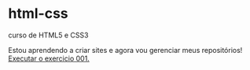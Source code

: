 # html-css
 curso de HTML5 e CSS3

Estou aprendendo a criar sites e agora vou gerenciar meus repositórios!
<a href="https://nicholastelito.github.io/html-css/Exercicios/ex001/index.html">Executar o exercicio 001.</a>